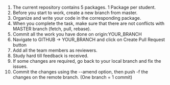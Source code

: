 1. The current repository contains 5 packages. 1 Package per student.
2. Before you start to work, create a new branch from master.
3. Organize and write your code in the corresponding package.
4. When you complete the task, make sure that there are not conflicts with MASTER branch (fetch, pull, rebase).
5. Commit all the work you have done on origin:YOUR_BRANCH
6. Navigate to GITHUB -> YOUR_BRANCH and click on Create Pull Request button
7. Add all the team members as reviewers.
8. Study hard till feedback is received.
9. If some changes are required, go back to your local branch and fix the issues.
10. Commit the changes using the --amend option, then push -f the changes on the remote branch. (One branch = 1 commit)
